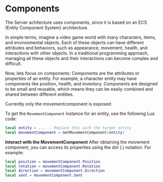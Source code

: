 # Components

The Server achitecture uses components, since it is based on an ECS (Entity Component System) architecture.

In simple terms, imagine a video game world with many characters, items, and environmental objects. Each of these objects can have different attributes and behaviors, such as appearance, movement, health, and interactions with other objects. In a traditional programming approach, managing all these objects and their interactions can become complex and difficult.

Now, lets focus on components: Components are the attributes or properties of an entity. For example, a character entity may have components like position, health, and inventory. Components are designed to be small and reusable, which means they can be easily combined and shared between different entities.

Currently only the movementcomponent is exposed:

To get the `MovementComponent` instance for an entity, use the following Lua code:

```lua
local entity = ... -- Replace this with the target entity
local movementComponent = GetMovementComponent(entity)
```

**Interact with the MovementComponent** After obtaining the movement component, you can access its properties using the dot (.) notation. For example:

```lua
local position = movementComponent.Position
local rotation = movementComponent.Rotation
local direction = movementComponent.Direction
local sent = movementComponent.Sent
```


